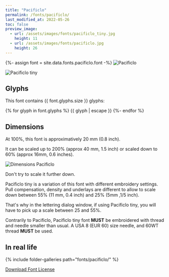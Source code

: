 ```yaml
---
title: "Pacificlo"
permalink: /fonts/pacificlo/
last_modified_at: 2022-05-26
toc: false
preview_image:
  - url: /assets/images/fonts/pacificlo_tiny.jpg
    height: 11
  - url: /assets/images/fonts/pacificlo.jpg
    height: 26
---
```

{%- assign font = site.data.fonts.pacificlo.font -%}
![Pacificlo](/assets/images/fonts/pacificlo.jpg)

![Pacificlo tiny](/assets/images/fonts/pacificlo_tiny.jpg)

## Glyphs

This font contains  {{ font.glyphs.size }} glyphs:

{% for glyph in font.glyphs %}
{{ glyph | escape }}
{%- endfor %}

## Dimensions

At 100%, this font is approximatively 20 mm (0.8 inch).

It can be scaled  up to 200% (approx 40 mm, 1.5 inch) or scaled down to 60% (approx  16mm, 0.6 inches).

![Dimensions Pacificlo](/assets/images/fonts/Sizing/pacificlosizing.jpg)

Don't try to scale it further down.

Pacificlo tiny is a variation of this font with different embroidery settings. Pull compensation, density and underlays are different to allow to scale down between 55% (11 mm, 0.4 inch) and 25% (5mm ,1/5 inch). 

That's why in the lettering dialog window, if using Pacificlo tiny, you will have to pick up a scale between 25 and 55%. 

Contrarily to Pacificlo, Pacificlo tiny font **MUST** be embroidered with thread and needle smaller than usual.
A USA 8 (EUR 60) size needle, and 60WT thread **MUST** be used.



## In real life

{% include folder-galleries path="fonts/pacificlo/" %}



[Download Font License](https://github.com/inkstitch/inkstitch/tree/main/fonts/pacificlo/LICENSE)
